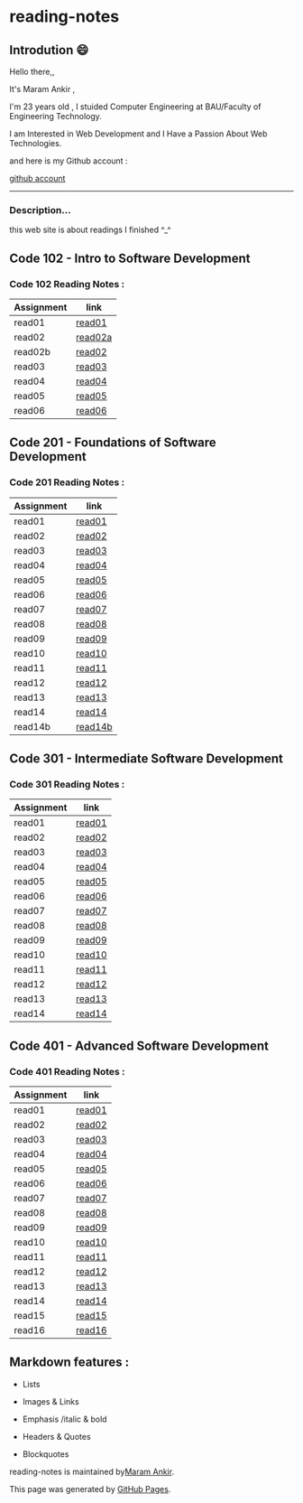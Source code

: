 # reading-notes
## Introdution 😄
Hello there,, 

It's Maram Ankir , 

I'm 23 years old , I stuided Computer Engineering at BAU/Faculty of Engineering Technology.

I am Interested in Web Development and I Have a Passion About Web Technologies.

 

and here is my Github account :

[github account](https://github.com/maram-ankir)

________________________________________________________

### Description... 

this web site is about readings I finished ^_^

## Code 102 - Intro to Software Development

### Code 102 Reading Notes :

| Assignment    | link                       |
| -----------   | -----------                |
|read01         | [read01](read01.md)        |
|read02         | [read02a](read02.md)       |
|read02b        | [read02 ](read02b.md)      |
|read03         | [read03](read03.md)        |
|read04         | [read04](read04.md)        |
|read05         | [read05](read05.md)        |
|read06         | [read06](read06.md)        |





## Code 201 - Foundations of Software Development

### Code 201 Reading Notes :

| Assignment    | link                 |
| -----------   | -----------          |
|read01         | [read01](class-01.md)|
|read02         | [read02](class-02.md)|
|read03         | [read03](class-03.md)|
|read04         | [read04](class-04.md)|
|read05         | [read05](class-05.md)|
|read06         | [read06](class-06.md)|
|read07         | [read07](class-07.md)|
|read08         | [read08](class-08.md)|
|read09         | [read09](class-09.md)|
|read10         | [read10](class-10.md)|
|read11         | [read11](class-11.md)|
|read12         | [read12](class-12.md)|
|read13         | [read13](class-13.md)|
|read14         | [read14](class-14.md)|
|read14b        |[read14b](class-14b.md)|



## Code 301 - Intermediate Software Development

### Code 301 Reading Notes :

| Assignment    | link       |
| -----------   | -----------|
|read01         | [read01](class-01-301.md)|
|read02         | [read02](class-02-301.md)|
|read03         | [read03](class-03-301.md)|
|read04         | [read04](class-04-301.md)|
|read05         | [read05](class-05-301.md)|
|read06         | [read06](class-06-301.md)|
|read07         | [read07](class-07-301.md)|
|read08         | [read08](class-08-301.md)|
|read09         | [read09](class-09-301.md)|
|read10         | [read10](class-10-301.md)|
|read11         | [read11](class-11-301.md)|
|read12         | [read12](class-12-301.md)|
|read13         | [read13](class-13-301.md)|
|read14         | [read14](class-14-301.md)|










## Code 401 - Advanced Software Development

### Code 401 Reading Notes :

| Assignment    | link       |
| -----------   | -----------|
|read01         | [read01](401/class-01-401.md)|
|read02         | [read02](401/class-02-401.md)|
|read03         | [read03](401/class-03-401.md)|
|read04         | [read04](401/class-04-401.md)|
|read05         | [read05](401/class-05-401.md)|
|read06         | [read06](401/class-06-401.md)|
|read07         | [read07](401/class-07-401.md)|
|read08         | [read08](401/class-08-401.md)|
|read09         | [read09](401/class-09-401.md)|
|read10         | [read10](401/class-10-401.md)|
|read11         | [read11](401/class-11-401.md)|
|read12         | [read12](401/class-12-401.md)|
|read13         | [read13](401/class-13-401.md)|
|read14         | [read14](401/class-14-401.md)|
|read15         | [read15](401/class-15-401.md)|
|read16         | [read16](401/class-16-401.md)|










## Markdown features :

 * Lists

 * Images & Links

 * Emphasis /italic & bold

 * Headers & Quotes

 * Blockquotes






reading-notes is maintained by[Maram Ankir](https://github.com/maram-ankir).

This page was generated by [GitHub Pages](https://pages.github.com/).
